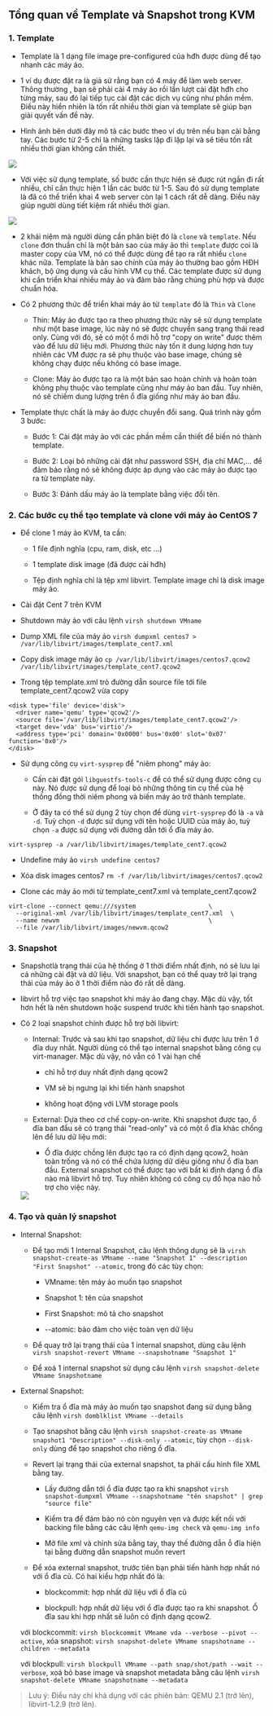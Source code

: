 ## Tổng quan về Template và Snapshot trong KVM

### 1. Template

- Template là 1 dạng file image pre-configured của hđh được dùng để tạo nhanh các máy ảo.

- 1 ví dụ được đặt ra là giả sử rằng bạn có 4 máy để làm web server. Thông thường , bạn sẽ phải cài 4 máy ảo rồi lần lượt cài đặt hđh cho từng máy, sau đó lại tiếp tục cài đặt các dịch vụ cũng như phần mềm. Điều này hiển nhiên là tốn rất nhiều thời gian và template sẽ giúp bạn giải quyết vấn đề này.

- Hình ảnh bên dưới đây mô tả các bước theo ví dụ trên nếu bạn cài bằng tay. Các bước từ 2-5 chỉ là những tasks lặp đi lặp lại và sẽ tiêu tốn rất nhiều thời gian không cần thiết.

<img src="img/113.png">

- Với việc sử dụng template, số bước cần thực hiện sẽ được rút ngắn đi rất nhiều, chỉ cần thực hiện 1 lần các bước từ 1-5. Sau đó sử dụng template là đã có thể triển khai 4 web server còn lại 1 cách rất dễ dàng. Điều này giúp người dùng tiết kiệm rất nhiều thời gian.

<img src="img/114.png">

- 2 khái niệm mà người dùng cần phân biệt đó là `clone` và `template`. Nếu `clone` đơn thuần chỉ là một bản sao của máy ảo thì `template` được coi là master copy của VM, nó có thể được dùng để tạo ra rất nhiều `clone` khác nữa. Template là bản sao chính của máy ảo thường bao gồm HĐH khách, bộ ứng dụng và cấu hình VM cụ thể. Các template được sử dụng khi cần triển khai nhiều máy ảo và đảm bảo rằng chúng phù hợp và được chuẩn hóa.

- Có 2 phương thức để triển khai máy ảo từ `template` đó là `Thin` và `Clone`

	- Thin: Máy ảo được tạo ra theo phương thức này sẽ sử dụng template như một base image, lúc này nó sẽ được chuyển sang trạng thái read only. Cùng với đó, sẽ có một ổ mới hỗ trợ "copy on write" được thêm vào để lưu dữ liệu mới. Phương thức này tốn ít dung lượng hơn tuy nhiên các VM được ra sẽ phụ thuộc vào base image, chúng sẽ không chạy được nếu không có base image.
	
	- Clone: Máy ảo được tạo ra là một bản sao hoàn chỉnh và hoàn toàn không phụ thuộc vào template cũng như máy ảo ban đầu. Tuy nhiên, nó sẽ chiếm dung lượng trên ổ đĩa giống như máy ảo ban đầu.

- Template thực chất là máy ảo được chuyển đổi sang. Quá trình này gồm 3 bước:

	- Bước 1: Cài đặt máy ảo với các phần mềm cần thiết để biến nó thành template.
	
	- Bước 2: Loại bỏ những cài đặt như password SSH, địa chỉ MAC,... để đảm bảo rằng nó sẽ không được áp dụng vào các máy ảo được tạo ra từ template này.
	
	- Bước 3: Đánh dấu máy ảo là template bằng việc đổi tên.

### 2. Các bước cụ thể tạo template và clone với máy ảo CentOS 7

- Để clone 1 máy ảo KVM, ta cần:

	- 1 file định nghĩa (cpu, ram, disk, etc ...)
	
	- 1 template disk image (đã được cài hđh)
	
	- Tệp định nghĩa chỉ là tệp xml libvirt. Template image chỉ là disk image máy ảo.

- Cài đặt Cent 7 trên KVM

- Shutdown máy ảo với câu lệnh `virsh shutdown VMname`

- Dump XML file của máy ảo `virsh dumpxml centos7 > /var/lib/libvirt/images/template_cent7.xml`

- Copy disk image máy ảo `cp /var/lib/libvirt/images/centos7.qcow2 /var/lib/libvirt/images/template_cent7.qcow2`

- Trong tệp template.xml trỏ đường dẫn source file tới file template_cent7.qcow2 vừa copy

```
<disk type='file' device='disk'>
  <driver name='qemu' type='qcow2'/>
  <source file='/var/lib/libvirt/images/template_cent7.qcow2'/>
  <target dev='vda' bus='virtio'/>
  <address type='pci' domain='0x0000' bus='0x00' slot='0x07' function='0x0'/>
</disk>
```

- Sử dụng công cụ `virt-sysprep` để "niêm phong" máy ảo:

    - Cần cài đặt gói `libguestfs-tools-c` để có thể sử dụng được công cụ này. Nó được sử dụng để loại bỏ những thông tin cụ thể của hệ thống đồng thời niêm phong và biến máy ảo trở thành template.

    - Ở đây ta có thể sử dụng 2 tùy chọn để dùng `virt-sysprep` đó là `-a` và `-d`. Tuỳ chọn `-d` được sử dụng với tên hoặc UUID của máy ảo, tuỳ chọn `-a` được sử dụng với đường dẫn tới ổ đĩa máy ảo.

`virt-sysprep -a /var/lib/libvirt/images/template_cent7.qcow2`

- Undefine máy ảo `virsh undefine centos7`

- Xóa disk images centos7 `rm -f /var/lib/libvirt/images/centos7.qcow2`

- Clone các máy ảo mới từ template_cent7.xml và template_cent7.qcow2

```
virt-clone --connect qemu:///system                    \
  --original-xml /var/lib/libvirt/images/template_cent7.xml  \
  --name newvm                                         \
  --file /var/lib/libvirt/images/newvm.qcow2
```

### 3. Snapshot

- Snapshotlà trạng thái của hệ thống ở 1 thời điểm nhất định, nó sẽ lưu lại cả những cài đặt và dữ liệu. Với snapshot, bạn có thể quay trở lại trạng thái của máy ảo ở 1 thời điểm nào đó rất dễ dàng.

- libvirt hỗ trợ việc tạo snapshot khi máy ảo đang chạy. Mặc dù vậy, tốt hơn hết là nên shutdown hoặc suspend trước khi tiến hành tạo snapshot.

- Có 2 loại snapshot chính được hỗ trợ bởi libvirt:

	- Internal: Trước và sau khi tạo snapshot, dữ liệu chỉ được lưu trên 1 ở đĩa duy nhất. Người dùng có thể tạo internal snapshot bằng công cụ virt-manager. Mặc dù vậy, nó vẫn có 1 vài hạn chế
	
		- chỉ hỗ trợ duy nhất định dạng qcow2
		
		- VM sẽ bị ngưng lại khi tiến hành snapshot
		
		- không hoạt động với LVM storage pools
	
	- External: Dựa theo cơ chế copy-on-write. Khi snapshot được tạo, ổ đĩa ban đầu sẽ có trạng thái "read-only" và có một ổ đĩa khác chồng lên để lưu dữ liệu mới:
	
		- Ổ đĩa được chồng lên được tạo ra có định dạng qcow2, hoàn toàn trống và nó có thể chứa lượng dữ diệu giống như ổ đĩa ban đầu. External snapshot có thể được tạo với bất kì định dạng ổ đĩa nào mà libvirt hỗ trợ. Tuy nhiên không có công cụ đồ họa nào hỗ trợ cho việc này.

	<img src="img/115.png">

### 4. Tạo và quản lý snapshot

- Internal Snapshot:

	- Để tạo mới 1 Internal Snapshot, câu lệnh thông dụng sẽ là `virsh snapshot-create-as VMname --name "Snapshot 1" --description "First Snapshot" --atomic`, trong đó các tùy chọn:
	
		- VMname: tên máy ảo muốn tạo snapshot
	
		- Snapshot 1: tên của snapshot
		
		- First Snapshot: mô tả cho snapshot
		
		- --atomic: bảo đảm cho việc toàn vẹn dữ liệu
		
	- Để quay trở lại trạng thái của 1 internal snapshot, dùng câu lệnh `virsh snapshot-revert VMname --snapshotname "Snapshot 1"`
	
	- Để xoá 1 internal snapshot sử dụng câu lệnh `virsh snapshot-delete VMname Snapshotname`

- External Snapshot:

	- Kiểm tra ổ đĩa mà máy ảo muốn tạo snapshot đang sử dụng bằng câu lệnh `virsh domblklist VMname --details`
	
	- Tạo snapshot bằng câu lệnh `virsh snapshot-create-as VMname snapshot1 "Description" --disk-only --atomic`, tùy chọn `--disk-only` dùng để tạo snapshot cho riêng ổ đĩa.
	
	- Revert lại trạng thái của external snapshot, ta phải cấu hình file XML bằng tay.
	
		- Lấy đường dẫn tới ổ đĩa được tạo ra khi snapshot `virsh snapshot-dumpxml VMname --snapshotname "tên snapshot" | grep "source file"`
		
		- Kiểm tra để đảm bảo nó còn nguyên vẹn và được kết nối với backing file bằng các câu lệnh `qemu-img check` và `qemu-img info`
		
		- Mở file xml và chỉnh sửa bằng tay, thay thế đường dẫn ỗ đĩa hiện tại bằng đường dẫn snapshot muốn revert
	
	- Để xóa external snapshot, trước tiên bạn phải tiến hành hợp nhất nó với ổ đĩa cũ. Có hai kiểu hợp nhất đó là:
	
		- blockcommit: hợp nhất dữ liệu với ổ đĩa cũ
		
		- blockpull: hợp nhất dữ liệu với ổ đĩa được tạo ra khi snapshot. Ổ đĩa sau khi hợp nhất sẽ luôn có định dạng qcow2.
		
	với blockcommit: `virsh blockcommit VMname vda --verbose --pivot --active`, xóa snapshot: `virsh snapshot-delete VMname snapshotname --children --metadata`
	
	với blockpull: `virsh blockpull VMname --path snap/shot/path --wait --verbose`, xoá bỏ base image và snapshot metadata bằng câu lệnh `virsh snapshot-delete VMname snapshotname --metadata`
	
> Lưu ý: Điều này chỉ khả dụng với các phiên bản: QEMU 2.1 (trở lên), libvirt-1.2.9 (trở lên).